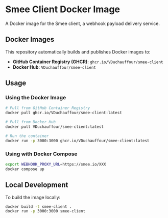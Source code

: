 # Smee Client Docker Image

A Docker image for the Smee client, a webhook payload delivery service.

## Docker Images

This repository automatically builds and publishes Docker images to:

- **GitHub Container Registry (GHCR)**: `ghcr.io/VDuchauffour/smee-client`
- **Docker Hub**: `VDuchauffour/smee-client`

## Usage

### Using the Docker Image

```bash
# Pull from GitHub Container Registry
docker pull ghcr.io/VDuchauffour/smee-client:latest

# Pull from Docker Hub
docker pull VDuchauffour/smee-client:latest

# Run the container
docker run -p 3000:3000 ghcr.io/VDuchauffour/smee-client:latest
```

### Using with Docker Compose

```bash
export WEBHOOK_PROXY_URL=https://smee.io/XXX
docker compose up
```

## Local Development

To build the image locally:

```bash
docker build -t smee-client .
docker run -p 3000:3000 smee-client
```
